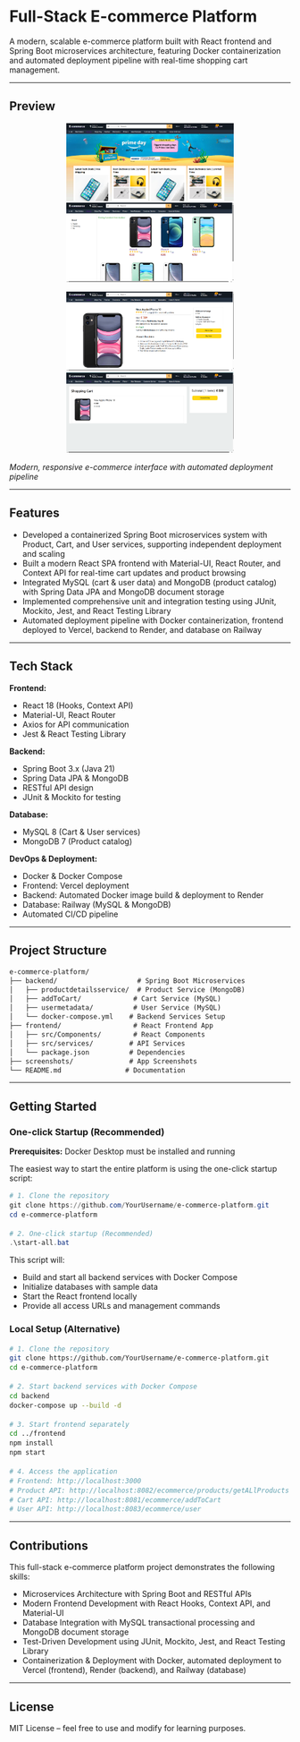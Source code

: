 # Full-Stack E-commerce Platform

A modern, scalable e-commerce platform built with React frontend and Spring Boot microservices architecture, featuring Docker containerization and automated deployment pipeline with real-time shopping cart management.

---

## Preview

<p align="center">
  <img src="./screenshots/demo.png" width="300" alt="Demo" style="margin: 0 10px;" />
  <img src="./screenshots/display.png" width="300" alt="Display" style="margin: 0 10px;" />
</p>

<p align="center">
  <img src="./screenshots/order.png" width="300" alt="Order Management" style="margin: 0 10px;" />
  <img src="./screenshots/cart.png" width="300" alt="Shopping Cart" style="margin: 0 10px;" />
</p>

*Modern, responsive e-commerce interface with automated deployment pipeline*

---

## Features
- Developed a containerized Spring Boot microservices system with Product, Cart, and User services, supporting independent deployment and scaling  
- Built a modern React SPA frontend with Material-UI, React Router, and Context API for real-time cart updates and product browsing  
- Integrated MySQL (cart & user data) and MongoDB (product catalog) with Spring Data JPA and MongoDB document storage  
- Implemented comprehensive unit and integration testing using JUnit, Mockito, Jest, and React Testing Library  
- Automated deployment pipeline with Docker containerization, frontend deployed to Vercel, backend to Render, and database on Railway  

---

## Tech Stack
**Frontend:**  
- React 18 (Hooks, Context API)  
- Material-UI, React Router  
- Axios for API communication  
- Jest & React Testing Library  

**Backend:**  
- Spring Boot 3.x (Java 21)  
- Spring Data JPA & MongoDB  
- RESTful API design  
- JUnit & Mockito for testing  

**Database:**  
- MySQL 8 (Cart & User services)  
- MongoDB 7 (Product catalog)  

**DevOps & Deployment:**  
- Docker & Docker Compose  
- Frontend: Vercel deployment  
- Backend: Automated Docker image build & deployment to Render  
- Database: Railway (MySQL & MongoDB)  
- Automated CI/CD pipeline  

---

## Project Structure
```
e-commerce-platform/
├── backend/                    # Spring Boot Microservices
│   ├── productdetailsservice/  # Product Service (MongoDB)
│   ├── addToCart/             # Cart Service (MySQL)  
│   ├── usermetadata/          # User Service (MySQL)
│   └── docker-compose.yml    # Backend Services Setup
├── frontend/                  # React Frontend App
│   ├── src/Components/        # React Components
│   ├── src/services/         # API Services
│   └── package.json          # Dependencies
├── screenshots/              # App Screenshots
└── README.md                # Documentation
```


---

## Getting Started

### One-click Startup (Recommended)

**Prerequisites:** Docker Desktop must be installed and running

The easiest way to start the entire platform is using the one-click startup script:

```powershell
# 1. Clone the repository
git clone https://github.com/YourUsername/e-commerce-platform.git
cd e-commerce-platform

# 2. One-click startup (Recommended)
.\start-all.bat
```

This script will:
- Build and start all backend services with Docker Compose
- Initialize databases with sample data
- Start the React frontend locally
- Provide all access URLs and management commands

### Local Setup (Alternative)

```bash
# 1. Clone the repository
git clone https://github.com/YourUsername/e-commerce-platform.git
cd e-commerce-platform

# 2. Start backend services with Docker Compose
cd backend
docker-compose up --build -d

# 3. Start frontend separately
cd ../frontend
npm install
npm start

# 4. Access the application
# Frontend: http://localhost:3000
# Product API: http://localhost:8082/ecommerce/products/getALlProducts  
# Cart API: http://localhost:8081/ecommerce/addToCart
# User API: http://localhost:8083/ecommerce/user
```

---

## Contributions

This full-stack e-commerce platform project demonstrates the following skills:

- Microservices Architecture with Spring Boot and RESTful APIs
- Modern Frontend Development with React Hooks, Context API, and Material-UI
- Database Integration with MySQL transactional processing and MongoDB document storage
- Test-Driven Development using JUnit, Mockito, Jest, and React Testing Library
- Containerization & Deployment with Docker, automated deployment to Vercel (frontend), Render (backend), and Railway (database)

---

## License

MIT License – feel free to use and modify for learning purposes.